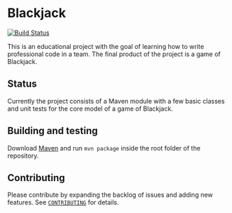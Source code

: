 # Blackjack
[![Build Status](https://sonarcloud.io/api/project_badges/measure?project=com.coderanch%3Ablackjack-parent&metric=alert_status)](https://sonarcloud.io/dashboard?id=com.coderanch%3Ablackjack-parent)

This is an educational project with the goal of learning how to write professional code in a team.
The final product of the project is a game of Blackjack.
## Status
Currently the project consists of a Maven module with a few basic classes and unit tests for the core model of a game of Blackjack.
## Building and testing
Download [Maven](https://maven.apache.org/download.cgi) and run `mvn package` inside the root folder of the repository.
## Contributing
Please contribute by expanding the backlog of issues and adding new features.
See [`CONTRIBUTING`](https://github.com/CoderanchCorral/Blackjack/blob/master/CONTRIBUTING.md) for details.
